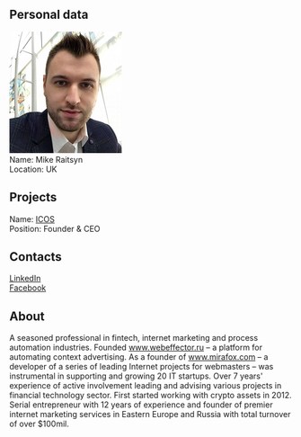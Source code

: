 ## Personal data
![mike raitsyn photo](photo/mike_raitsyn.jpg)  
Name: Mike Raitsyn  
Location: UK
## Projects 
Name: [ICOS](../projects/icos.md)  
Position: Founder & CEO
## Contacts
[LinkedIn](https://www.linkedin.com/in/mike-raitsyn-05b5b9b4/)     
[Facebook](https://www.facebook.com/michael.rajtsin)    
## About
A seasoned professional in fintech, internet marketing and process automation industries. Founded www.webeffector.ru – a platform for automating context advertising. As a founder of www.mirafox.com – a developer of a series of leading Internet projects for webmasters – was instrumental in supporting and growing 20 IT startups. Over 7 years' experience of active involvement leading and advising various projects in financial technology sector. First started working with crypto assets in 2012. Serial entrepreneur with 12 years of experience and founder of premier internet marketing services in Eastern Europe and Russia with total turnover of over $100mil.
